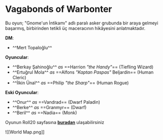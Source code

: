 # Vagabonds of Warbonter

Bu oyun; "Gnome'un İntikamı" adlı paralı asker grubunda bir araya gelmeyi başarmış, birbirinden tetikli üç maceracının hikâyesini anlatmaktadır.

**DM**:

- ^^Mert Topaloğlu^^

**Oyuncular**:

- ^^Berkay Şahinoğlu^^ _as_ ==Harrion *"the Handy"*== (Tiefling Wizard)
- ^^Ertuğrul Mola^^ _as_ ==Alfons *"Kaptan Paspas"* Beljardin== (Human Cleric)
- ^^İlkin Ünal^^ _as_ ==Philip *"the Sharp"*== (Human Rogue)

**Eski Oyuncular**:
- ^^Onur^^ _as_ ==Vandrad== (Dwarf Paladin)
- ^^Berke^^ _as_ ==Granmyr== (Dwarf)
- ^^Beril^^ _as_ ==Nadia== (Monk)

Oyunun Roll20 sayfasına **[buradan](https://app.roll20.net/campaigns/details/5930132/a-d-and-d-game)** ulaşabilirsiniz

![[World Map.png]]